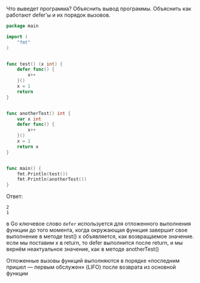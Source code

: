 Что выведет программа? Объяснить вывод программы. Объяснить как работают defer’ы и их порядок вызовов.

```go
package main

import (
	"fmt"
)


func test() (x int) {
	defer func() {
		x++
	}()
	x = 1
	return
}


func anotherTest() int {
	var x int
	defer func() {
		x++
	}()
	x = 1
	return x
}


func main() {
	fmt.Println(test())
	fmt.Println(anotherTest())
}
```

Ответ:
```
2
1

```

в Go ключевое слово `defer` используется для отложенного выполнения функции до того момента, когда окружающая функция завершит свое выполнение
в методе test() x объявляется, как возвращаемое значение.
если мы поставим x в return, то defer выполнится после return, и мы вернём неактуальное значение, как 
в методе anotherTest()

Отложенные вызовы функций выполняются в порядке «последним пришел — первым обслужен» (LIFO) после возврата из основной функции
